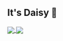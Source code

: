 ## It's Daisy 🌼

<a href="https://github.com/Jeong-minji/github-readme-stats">
  <img align="center" src="https://github-readme-stats.vercel.app/api?username=Jeong-minji&hide=stars&show_icons=true&theme=gruvbox&bg_color=whiteg" />
</a>
<a href="https://github.com/Jeong-minji/github-readme-status">
  <img align="center" src="https://github-readme-stats.vercel.app/api/top-langs/?username=Jeong-minji&layout=compact" />
</a>

